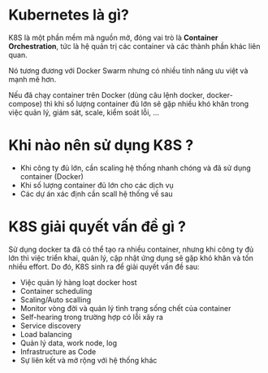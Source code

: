 # Kubernetes là gì?

K8S là một phần mềm mã nguồn mở, đóng vai trò là **Container Orchestration**, tức là hệ quản trị các container và các thành phần khác liên quan.

Nó tương đương với Docker Swarm nhưng có nhiều tính năng ưu việt và mạnh mẽ hơn.

Nếu đã chạy container trên Docker (dùng câu lệnh docker, docker-compose) thì khi số lượng container đủ lớn sẽ gặp nhiều khó khăn trong việc quản lý, giám sát, scale, kiểm soát lỗi, …

# Khi nào nên sử dụng K8S ?

- Khi công ty đủ lớn, cần scaling hệ thống nhanh chóng và đã sử dụng container (Docker)
- Khi số lượng container đủ lớn cho các dịch vụ
- Các dự án xác định cần scall hệ thống về sau

# K8S giải quyết vấn đề gì ?

Sử dụng docker ta đã có thể tạo ra nhiều container, nhưng khi công ty đủ lớn thì việc triển khai, quản lý, cập nhật ứng dụng sẽ gặp khó khăn và tốn nhiều effort. Do đó, K8S sinh ra để giải quyết vấn đề sau:

- Việc quản lý hàng loạt docker host
- Container scheduling
- Scaling/Auto scalling
- Monitor vòng đời và quản lý tình trạng sống chết của container
- Self-hearing trong trường hợp có lỗi xãy ra
- Service discovery
- Load balancing
- Quản lý data, work node, log
- Infrastructure as Code
- Sự liên kết và mở rộng với hệ thống khác
